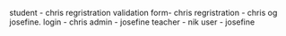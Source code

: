 student - chris
regristration validation form- chris
regristration - chris og josefine. 
login - chris
admin - josefine
teacher - nik
user - josefine
